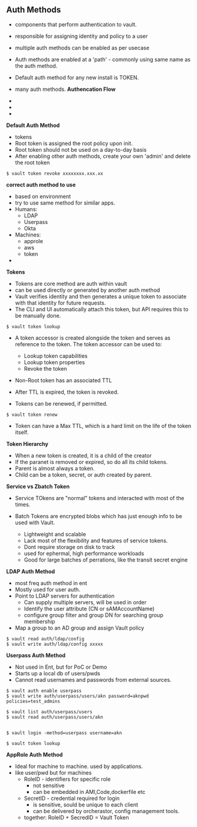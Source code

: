 ## Auth Methods
- components that perform authentication to vault.
- responsible for assigning identity and policy to a user
- multiple auth methods can be enabled as per usecase
- Auth methods are enabled at a 'path' - commonly using same name as the auth method.
- Default auth method for any new install is TOKEN.



- many auth methods.
**Authencation Flow**
-
-
-

**Default Auth Method**
- tokens
- Root token is assigned the root policy upon init.
- Root token should not be used on a day-to-day basis
- After enabling other auth methods, create your own 'admin' and delete the root token
```
$ vault token revoke xxxxxxxx.xxx.xx
```

**correct auth method to use**
- based on environment
- try to use same method for similar apps.
- Humans:
    - LDAP
    - Userpass
    - Okta
- Machines:
    - approle
    - aws
    - token
-

**Tokens**
- Tokens are core method are auth within vault
- can be used directly or generated by another auth method
- Vault verifies identity and then generates a unique token to associate with that identity for future requests.
- The CLI and UI automatically attach this token, but API requires this to be manually done.

```
$ vault token lookup
```

- A token accessor is created alongside the token and serves as reference to the token. The token accessor can be used to:
   - Lookup token capabilities
   - Lookup token properties
   - Revoke the token

- Non-Root token has an associated TTL
- After TTL is expired, the token is revoked.
- Tokens can be renewed, if permitted.
```
$ vault token renew
```
- Token can have a Max TTL, which is a hard limit on the life of the token itself.


**Token Hierarchy**
- When a new token is created, it is a child of the creator
- If the paranet is removed or expired, so do all its child tokens.
- Parent is almost always a token.
- Child can be a token, secret, or auth created by parent.



**Service vs Zbatch Token**
- Service TOkens are "normal" tokens and interacted with most of the times.

- Batch Tokens are encrypted blobs which has just enough info to be used with Vault.
  - Lightweight and scalable
  - Lack most of the flexibility and features of service tokens.
  - Dont require storage on disk to track
  - used for ephermal, high performance workloads
  - Good for large batches of perrations, like the transit secret engine


**LDAP Auth Method**
- most freq auth method in ent
- Mostly used for user auth.
- Point to LDAP servers for authentication
     - Can supply multiple servers, will be used in order
     - Identify the user attribute (CN or sAMAccountName)
     - configure group filter and group DN for searching group membership
- Map a group to an AD group and assign Vault policy


```
$ vault read auth/ldap/config
$ vault write auth/ldap/config xxxxx
```

**Userpass Auth Method**
- Not used in Ent, but for PoC or Demo
- Starts up a local db of users/pwds
- Cannot read usernames and passwords from external sources.


```
$ vault auth enable userpass
$ vault write auth/userpass/users/akn password=aknpwd policies=test_admins

$ vault list auth/userpass/users
$ vault read auth/userpass/users/akn


$ vault login -method=userpass username=akn

$ vault token lookup
```


**AppRole Auth Method**
- Ideal for machine to machine. used by applications.
- like user/pwd but for machines
  - RoleID - identifiers for specific role
      - not sensitive
      - can be embedded in AMI,Code,dockerfile etc
  - SecretID - credential required for login
      - is sensitive, sould be unique to each client
      - can be delivered by orcherastor, config management tools.
  - together: RoleID + SecredID = Vault Token
